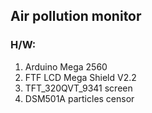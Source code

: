 ## Air pollution monitor
### H/W:
1)  Arduino Mega 2560
2)  FTF LCD Mega Shield V2.2
3)  TFT_320QVT_9341 screen
4)  DSM501A particles censor
